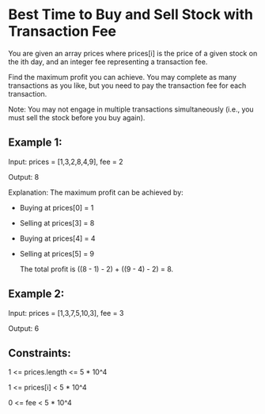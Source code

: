 # Best Time to Buy and Sell Stock with Transaction Fee

You are given an array prices where prices[i] is the price of a given stock on the ith day, and an integer fee representing a transaction fee.

Find the maximum profit you can achieve. You may complete as many transactions as you like, but you need to pay the transaction fee for each transaction.

Note: You may not engage in multiple transactions simultaneously (i.e., you must sell the stock before you buy again).

## Example 1:

Input: prices = [1,3,2,8,4,9], fee = 2

Output: 8

Explanation: The maximum profit can be achieved by:

- Buying at prices[0] = 1
- Selling at prices[3] = 8
- Buying at prices[4] = 4
- Selling at prices[5] = 9

  The total profit is ((8 - 1) - 2) + ((9 - 4) - 2) = 8.
  
## Example 2:

Input: prices = [1,3,7,5,10,3], fee = 3

Output: 6

## Constraints:

1 <= prices.length <= 5 * 10^4

1 <= prices[i] < 5 * 10^4

0 <= fee < 5 * 10^4